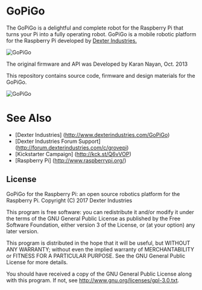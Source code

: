 # GoPiGo

The GoPiGo is a delightful and complete robot for the Raspberry Pi that turns your Pi into a fully operating robot.  GoPiGo is a mobile robotic platform for the Raspberry Pi developed by [Dexter Industries.](http://www.dexterindustries.com/GoPiGo)  

![ GoPiGo ](https://raw.githubusercontent.com/DexterInd/GoPiGo/master/GoPiGo_Chassis-300.jpg)

The original firmware and API was Developed by Karan Nayan, Oct. 2013

This repository contains source code, firmware and design materials for the GoPiGo.

![ GoPiGo ](https://raw.githubusercontent.com/DexterInd/GoPiGo/master/GoPiGo_Front_Facing_Camera300.jpg)

# See Also

- [Dexter Industries] (http://www.dexterindustries.com/GoPiGo)
- [Dexter Industries Forum Support] (http://forum.dexterindustries.com/c/grovepi)
- [Kickstarter Campaign] (http://kck.st/Q6vVOP)
- [Raspberry Pi] (http://www.raspberrypi.org/)

## License
GoPiGo for the Raspberry Pi: an open source robotics platform for the Raspberry Pi.
Copyright (C) 2017  Dexter Industries

This program is free software: you can redistribute it and/or modify
it under the terms of the GNU General Public License as published by
the Free Software Foundation, either version 3 of the License, or
(at your option) any later version.

This program is distributed in the hope that it will be useful,
but WITHOUT ANY WARRANTY; without even the implied warranty of
MERCHANTABILITY or FITNESS FOR A PARTICULAR PURPOSE.  See the
GNU General Public License for more details.

You should have received a copy of the GNU General Public License
along with this program.  If not, see <http://www.gnu.org/licenses/gpl-3.0.txt>.